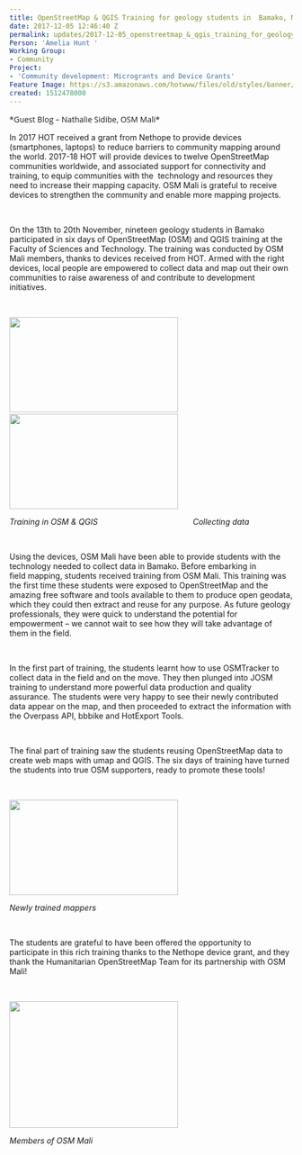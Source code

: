 ```yaml
---
title: OpenStreetMap & QGIS Training for geology students in  Bamako, Mali
date: 2017-12-05 12:46:40 Z
permalink: updates/2017-12-05_openstreetmap_&_qgis_training_for_geology_students_in__bamako_mali
Person: 'Amelia Hunt '
Working Group:
- Community
Project:
- 'Community development: Microgrants and Device Grants'
Feature Image: https://s3.amazonaws.com/hotwww/files/old/styles/banner/public/title+image.jpg
created: 1512478000
---
```


<p class="MsoNormal"><span style="font-family: 'Open Sans', Arial, sans-serif; font-size: 14px; font-style: normal; font-variant-ligatures: normal; font-variant-caps: normal; font-weight: 400;">*Guest Blog – Nathalie Sidibe, OSM Mali*</span></p><p class="MsoNormal">In 2017 HOT received a grant from Nethope to provide devices (smartphones, laptops) to reduce&nbsp;barriers to community mapping around the world. 2017-18 HOT will provide devices to twelve&nbsp;OpenStreetMap communities worldwide, and associated support for connectivity and training, to&nbsp;equip communities with the&nbsp; technology and resources they need to increase their mapping&nbsp;capacity. OSM Mali is grateful to receive devices to strengthen the community and enable more&nbsp;mapping projects.</p><p class="MsoNormal">&nbsp;</p><p class="MsoNormal">On the 13th to 20th November, nineteen geology students in Bamako participated in six days of&nbsp;OpenStreetMap (OSM) and QGIS training at the Faculty of Sciences and Technology. The&nbsp;training was conducted by OSM Mali members, thanks to devices received from&nbsp;HOT. Armed with the&nbsp;right devices, local people are empowered to collect data and map out their own communities to&nbsp;raise awareness of and contribute to development initiatives.</p><p class="MsoNormal">&nbsp;</p><p class="MsoNormal"><img src="https://s3.amazonaws.com/hotwww/files/old/P_20171117_112327-300x169_0.jpg" alt="" style="width:300px;height:169px">&nbsp; &nbsp;<img src="https://s3.amazonaws.com/hotwww/files/old/P_20171113_142429-300x169.jpg" alt="" style="width:300px;height:169px"></p><address class="MsoNormal"><em>Training in OSM &amp; QGIS&nbsp; &nbsp; &nbsp; &nbsp; &nbsp; &nbsp; &nbsp; &nbsp; &nbsp; &nbsp; &nbsp; &nbsp; &nbsp; &nbsp; &nbsp; &nbsp; &nbsp; &nbsp; &nbsp; &nbsp; &nbsp; &nbsp;Collecting data&nbsp;</em></address><p class="MsoNormal">&nbsp;</p><p class="MsoNormal">Using the devices, OSM Mali have been able to provide&nbsp;students with the technology needed to collect data in Bamako. Before embarking in field&nbsp;mapping, students received training from OSM Mali. This training was the first time these&nbsp;students were exposed to OpenStreetMap and the amazing free software and tools available to&nbsp;them to produce open geodata, which they could then extract and reuse for any purpose. As&nbsp;future geology professionals, they were quick to understand the potential for empowerment –&nbsp;we cannot wait to see how they will take advantage of them in the field.</p><p class="MsoNormal">&nbsp;</p><p class="MsoNormal">In the first part of training, the students learnt how to use OSMTracker to collect data in the field&nbsp;and on the move. They then plunged into JOSM training to understand more powerful data&nbsp;production and quality assurance. The students were very happy to see their newly&nbsp;contributed data appear on the map, and then proceeded to extract the information&nbsp;with the Overpass API, bbbike and HotExport Tools.</p><p class="MsoNormal">&nbsp;</p><p class="MsoNormal">The final part of training saw the students reusing OpenStreetMap data to create web maps with&nbsp;umap and QGIS. The six days of training have turned the students into true OSM supporters,&nbsp;ready to promote these tools!&nbsp;</p><p class="MsoNormal">&nbsp;</p><p class="MsoNormal"><img src="https://s3.amazonaws.com/hotwww/files/old/P_20171120_175050-300x169.jpg" alt="" style="width:300px;height:169px"></p><address class="MsoNormal"><em>Newly trained mappers</em></address><p class="MsoNormal">&nbsp;</p><p class="MsoNormal">The students are grateful to have been offered the opportunity to participate in this rich training&nbsp;thanks to the Nethope device grant, and they thank the Humanitarian OpenStreetMap Team for its partnership with OSM Mali!</p><p class="MsoNormal">&nbsp;</p><p class="MsoNormal"><img src="https://s3.amazonaws.com/hotwww/files/old/P_20171114_122329_BF-300x225_0.jpg" alt="" style="width:300px;height:225px"></p><address class="MsoNormal"><em>Members of OSM Mali&nbsp;</em></address><p class="MsoNormal">&nbsp;</p><p class="MsoNormal">&nbsp;</p><p class="MsoNormal">&nbsp;</p><p class="MsoNormal">&nbsp;</p>
